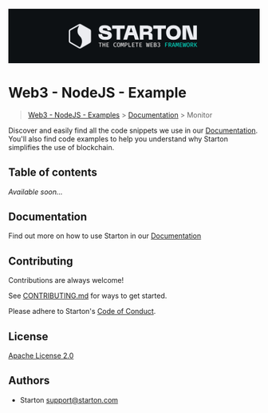 ![Starton Banner](https://github.com/starton-io/.github/blob/master/github-banner.jpg?raw=true)

# Web3 - NodeJS - Example
> [Web3 - NodeJS - Examples](../../) > [Documentation](../) > Monitor

Discover and easily find all the code snippets we use in our [Documentation](https://docs.starton.com/). You'll also find code examples to help you understand why Starton simplifies the use of blockchain.

## Table of contents

_Available soon..._

## Documentation

Find out more on how to use Starton in our [Documentation](https://docs.starton.com/)

## Contributing

Contributions are always welcome!

See [CONTRIBUTING.md](../../CONTRIBUTING.md) for ways to get started.

Please adhere to Starton's [Code of Conduct](../../CODE_OF_CONDUCT.md).

## License

[Apache License 2.0](../../LICENSE.md)

## Authors

- Starton [support@starton.com](mailto:support@starton.com)
